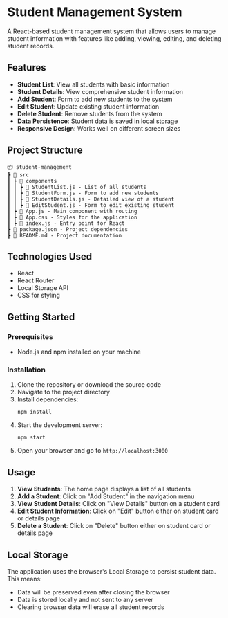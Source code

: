 # Student Management System

A React-based student management system that allows users to manage student information with features like adding, viewing, editing, and deleting student records.

## Features

- **Student List**: View all students with basic information
- **Student Details**: View comprehensive student information
- **Add Student**: Form to add new students to the system
- **Edit Student**: Update existing student information
- **Delete Student**: Remove students from the system
- **Data Persistence**: Student data is saved in local storage
- **Responsive Design**: Works well on different screen sizes

## Project Structure

```
📦 student-management
┣ 📂 src
┃ ┣ 📂 components
┃ ┃ ┣ 📜 StudentList.js - List of all students
┃ ┃ ┣ 📜 StudentForm.js - Form to add new students
┃ ┃ ┣ 📜 StudentDetails.js - Detailed view of a student
┃ ┃ ┣ 📜 EditStudent.js - Form to edit existing student
┃ ┣ 📜 App.js - Main component with routing
┃ ┣ 📜 App.css - Styles for the application
┃ ┣ 📜 index.js - Entry point for React
┣ 📜 package.json - Project dependencies
┣ 📜 README.md - Project documentation
```

## Technologies Used

- React
- React Router
- Local Storage API
- CSS for styling

## Getting Started

### Prerequisites

- Node.js and npm installed on your machine

### Installation

1. Clone the repository or download the source code
2. Navigate to the project directory
3. Install dependencies:
   ```
   npm install
   ```
4. Start the development server:
   ```
   npm start
   ```
5. Open your browser and go to `http://localhost:3000`

## Usage

1. **View Students**: The home page displays a list of all students
2. **Add a Student**: Click on "Add Student" in the navigation menu
3. **View Student Details**: Click on "View Details" button on a student card
4. **Edit Student Information**: Click on "Edit" button either on student card or details page
5. **Delete a Student**: Click on "Delete" button either on student card or details page

## Local Storage

The application uses the browser's Local Storage to persist student data. This means:

- Data will be preserved even after closing the browser
- Data is stored locally and not sent to any server
- Clearing browser data will erase all student records
